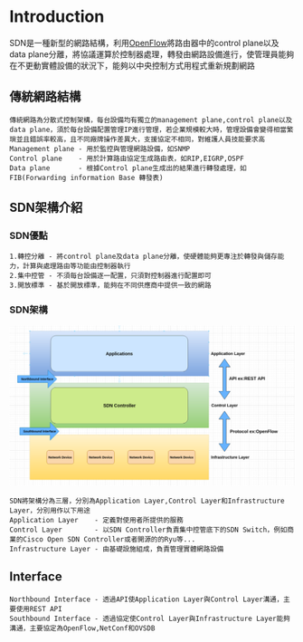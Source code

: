 # Introduction #

SDN是一種新型的網路結構，利用[OpenFlow](OpenFlow.md)將路由器中的control plane以及data plane分離，將協議運算於控制器處理，轉發由網路設備進行，使管理員能夠在不更動實體設備的狀況下，能夠以中央控制方式用程式重新規劃網路


## 傳統網路結構 ## 

    傳統網路為分散式控制架構，每台設備均有獨立的management plane,control plane以及data plane，須於每台設備配置管理IP進行管理，若企業規模較大時，管理設備會變得相當繁瑣並且錯誤率較高，且不同廠牌操作差異大，支援協定不相同，對維護人員技能要求高
    Management plane - 用於監控與管理網路設備，如SNMP
    Control plane    - 用於計算路由協定生成路由表，如RIP,EIGRP,OSPF
    Data plane       - 根據Control plane生成出的結果進行轉發處理，如FIB(Forwarding information Base 轉發表)

## SDN架構介紹 ##
    
### SDN優點 ###

    1.轉控分離 - 將control plane及data plane分離，使硬體能夠更專注於轉發與儲存能力，計算與處理路由等功能由控制器執行
    2.集中控管 - 不須每台設備逐一配置，只須對控制器進行配置即可
    3.開放標準 - 基於開放標準，能夠在不同供應商中提供一致的網路

### SDN架構 ###

![](SDN-Architecture.png)

    SDN將架構分為三層，分別為Application Layer,Control Layer和Infrastructure Layer，分別用作以下用途
    Application Layer    - 定義對使用者所提供的服務
    Control Layer        - 以SDN Controller負責集中控管底下的SDN Switch，例如商業的Cisco Open SDN Controller或者開源的的Ryu等...
    Infrastructure Layer - 由基礎設施組成，負責管理實體網路設備

## Interface ##

    Northbound Interface - 透過API使Application Layer與Control Layer溝通，主要使用REST API
    Southbound Interface - 透過協定使Control Layer與Infrastructure Layer能夠溝通，主要協定為OpenFlow,NetConf和OVSDB
